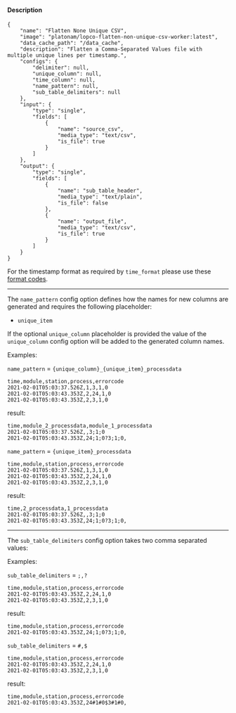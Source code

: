 #### Description

    {
        "name": "Flatten None Unique CSV",
        "image": "platonam/lopco-flatten-non-unique-csv-worker:latest",
        "data_cache_path": "/data_cache",
        "description": "Flatten a Comma-Separated Values file with multiple unique lines per timestamp.",
        "configs": {
            "delimiter": null,
            "unique_column": null,
            "time_column": null,
            "name_pattern": null,
            "sub_table_delimiters": null
        },
        "input": {
            "type": "single",
            "fields": [
                {
                    "name": "source_csv",
                    "media_type": "text/csv",
                    "is_file": true
                }
            ]
        },
        "output": {
            "type": "single",
            "fields": [
                {
                    "name": "sub_table_header",
                    "media_type": "text/plain",
                    "is_file": false
                },
                {
                    "name": "output_file",
                    "media_type": "text/csv",
                    "is_file": true
                }
            ]
        }
    }

For the timestamp format as required by `time_format` please use these [format codes](https://docs.python.org/3/library/datetime.html#strftime-and-strptime-format-codes).

----

The `name_pattern` config option defines how the names for new columns are generated and requires the following placeholder:

- `unique_item`

If the optional `unique_column` placeholder is provided the value of the `unique_column` config option will be added to the generated column names.

Examples:

`name_pattern` = `{unique_column}_{unique_item}_processdata`

    time,module,station,process,errorcode
    2021-02-01T05:03:37.526Z,1,3,1,0
    2021-02-01T05:03:43.353Z,2,24,1,0
    2021-02-01T05:03:43.353Z,2,3,1,0

result:

    time,module_2_processdata,module_1_processdata
    2021-02-01T05:03:37.526Z,,3;1;0
    2021-02-01T05:03:43.353Z,24;1;0?3;1;0,
    

`name_pattern` = `{unique_item}_processdata`

    time,module,station,process,errorcode
    2021-02-01T05:03:37.526Z,1,3,1,0
    2021-02-01T05:03:43.353Z,2,24,1,0
    2021-02-01T05:03:43.353Z,2,3,1,0

result:

    time,2_processdata,1_processdata
    2021-02-01T05:03:37.526Z,,3;1;0
    2021-02-01T05:03:43.353Z,24;1;0?3;1;0,

----

The `sub_table_delimiters` config option takes two comma separated values:

Examples:

`sub_table_delimiters` = `;,?`

    time,module,station,process,errorcode
    2021-02-01T05:03:43.353Z,2,24,1,0
    2021-02-01T05:03:43.353Z,2,3,1,0

result:

    time,module,station,process,errorcode
    2021-02-01T05:03:43.353Z,24;1;0?3;1;0,

`sub_table_delimiters` = `#,$`

    time,module,station,process,errorcode
    2021-02-01T05:03:43.353Z,2,24,1,0
    2021-02-01T05:03:43.353Z,2,3,1,0

result:

    time,module,station,process,errorcode
    2021-02-01T05:03:43.353Z,24#1#0$3#1#0,